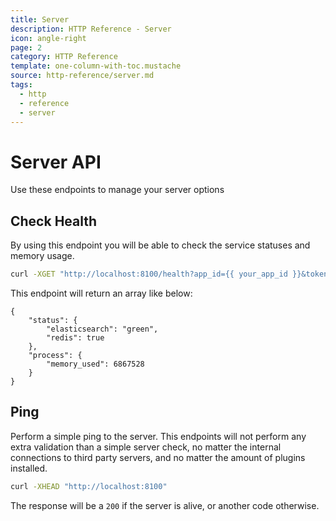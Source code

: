 ```yaml
---
title: Server
description: HTTP Reference - Server
icon: angle-right
page: 2
category: HTTP Reference
template: one-column-with-toc.mustache
source: http-reference/server.md
tags:
  - http
  - reference
  - server
---
```


# Server API

Use these endpoints to manage your server options

## Check Health

By using this endpoint you will be able to check the service statuses and memory usage.

```bash
curl -XGET "http://localhost:8100/health?app_id={{ your_app_id }}&token={{ your_token }}"
```

This endpoint will return an array like below: 

```
{
    "status": {
        "elasticsearch": "green",
        "redis": true
    },
    "process": {
        "memory_used": 6867528
    }
}
```

## Ping

Perform a simple ping to the server. This endpoints will not perform any extra
validation than a simple server check, no matter the internal connections to
third party servers, and no matter the amount of plugins installed.

```bash
curl -XHEAD "http://localhost:8100"
```

The response will be a `200` if the server is alive, or another code otherwise.